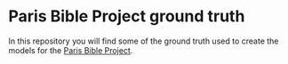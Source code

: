 
# Paris Bible Project ground truth

In this repository you will find some of the ground truth used to create the models for the [Paris Bible Project](parisbible.github.io).

